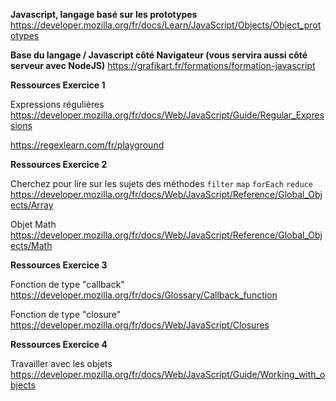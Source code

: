 **Javascript, langage basé sur les prototypes**
https://developer.mozilla.org/fr/docs/Learn/JavaScript/Objects/Object_prototypes

**Base du langage / Javascript côté Navigateur (vous servira aussi côté serveur avec NodeJS)**
https://grafikart.fr/formations/formation-javascript

**Ressources Exercice 1**

Expressions régulières
https://developer.mozilla.org/fr/docs/Web/JavaScript/Guide/Regular_Expressions

https://regexlearn.com/fr/playground

**Ressources Exercice 2**

Cherchez pour lire sur les sujets des méthodes `filter` `map` `forEach` `reduce`
https://developer.mozilla.org/fr/docs/Web/JavaScript/Reference/Global_Objects/Array

Objet Math
https://developer.mozilla.org/fr/docs/Web/JavaScript/Reference/Global_Objects/Math

**Ressources Exercice 3**

Fonction de type "callback"
https://developer.mozilla.org/fr/docs/Glossary/Callback_function

Fonction de type "closure"
https://developer.mozilla.org/fr/docs/Web/JavaScript/Closures

**Ressources Exercice 4**

Travailler avec les objets
https://developer.mozilla.org/fr/docs/Web/JavaScript/Guide/Working_with_objects
